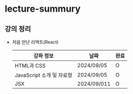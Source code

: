 # lecture-summury
## 강의 정리
- 처음 만난 리액트(React)

  | 강좌 정보                | 날짜         | 완료 |
  |----------------------|------------|----|
  | HTML과 CSS            | 2024/09/05 | O  |
  | JavaScript 소개 및 자료형  | 2024/09/05 | O  |
  | JSX | 2024/09/011 | O  |
